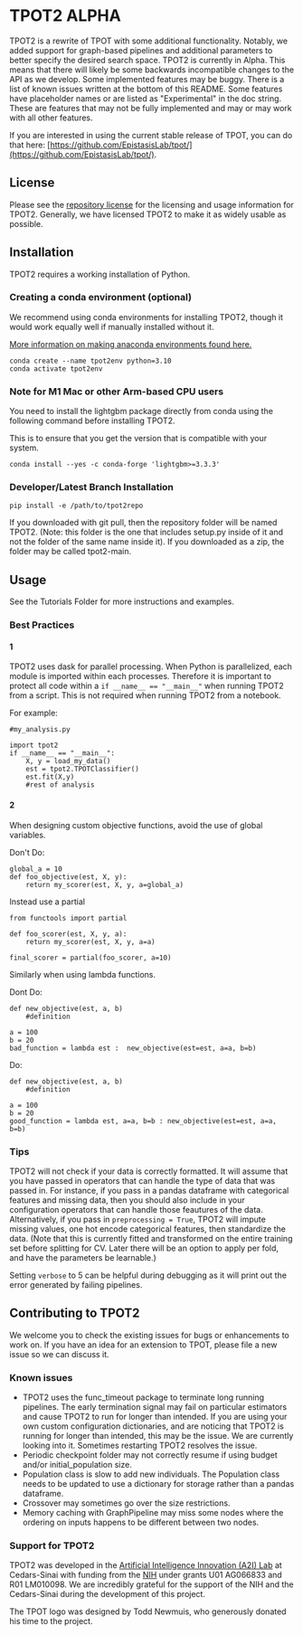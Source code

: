 # TPOT2 ALPHA

TPOT2 is a rewrite of TPOT with some additional functionality. Notably, we added support for graph-based pipelines and additional parameters to better specify the desired search space. 
TPOT2 is currently in Alpha. This means that there will likely be some backwards incompatible changes to the API as we develop. Some implemented features may be buggy. There is a list of known issues written at the bottom of this README. Some features have placeholder names or are listed as "Experimental" in the doc string. These are features that may not be fully implemented and may or may work with all other features.

If you are interested in using the current stable release of TPOT, you can do that here: [https://github.com/EpistasisLab/tpot/](https://github.com/EpistasisLab/tpot/). 


## License

Please see the [repository license](https://github.com/EpistasisLab/tpot/blob/master/LICENSE) for the licensing and usage information for TPOT2.
Generally, we have licensed TPOT2 to make it as widely usable as possible.


## Installation

TPOT2 requires a working installation of Python.

### Creating a conda environment (optional)

We recommend using conda environments for installing TPOT2, though it would work equally well if manually installed without it.

[More information on making anaconda environments found here.](https://conda.io/projects/conda/en/latest/user-guide/tasks/manage-environments.html)

```
conda create --name tpot2env python=3.10
conda activate tpot2env
```

### Note for M1 Mac or other Arm-based CPU users

You need to install the lightgbm package directly from conda using the following command before installing TPOT2. 

This is to ensure that you get the version that is compatible with your system.

```
conda install --yes -c conda-forge 'lightgbm>=3.3.3'
```

### Developer/Latest Branch Installation


```
pip install -e /path/to/tpot2repo
```

If you downloaded with git pull, then the repository folder will be named TPOT2. (Note: this folder is the one that includes setup.py inside of it and not the folder of the same name inside it).
If you downloaded as a zip, the folder may be called tpot2-main. 


## Usage 

See the Tutorials Folder for more instructions and examples.

### Best Practices

#### 1 
TPOT2 uses dask for parallel processing. When Python is parallelized, each module is imported within each processes. Therefore it is important to protect all code within a `if __name__ == "__main__"` when running TPOT2 from a script. This is not required when running TPOT2 from a notebook.

For example:

```
#my_analysis.py

import tpot2
if __name__ == "__main__":
    X, y = load_my_data()
    est = tpot2.TPOTClassifier()
    est.fit(X,y)
    #rest of analysis
```

#### 2

When designing custom objective functions, avoid the use of global variables.

Don't Do:
```
global_a = 10
def foo_objective(est, X, y):
    return my_scorer(est, X, y, a=global_a)
```

Instead use a partial


```
from functools import partial

def foo_scorer(est, X, y, a):
    return my_scorer(est, X, y, a=a)

final_scorer = partial(foo_scorer, a=10)
```

Similarly when using lambda functions.

Dont Do:

```
def new_objective(est, a, b)
    #definition

a = 100
b = 20
bad_function = lambda est :  new_objective(est=est, a=a, b=b)
```

Do:
```
def new_objective(est, a, b)
    #definition

a = 100
b = 20
good_function = lambda est, a=a, b=b : new_objective(est=est, a=a, b=b)
```

### Tips

TPOT2 will not check if your data is correctly formatted. It will assume that you have passed in operators that can handle the type of data that was passed in. For instance, if you pass in a pandas dataframe with categorical features and missing data, then you should also include in your configuration operators that can handle those feautures of the data. Alternatively, if you pass in `preprocessing = True`, TPOT2 will impute missing values, one hot encode categorical features, then standardize the data. (Note that this is currently fitted and transformed on the entire training set before splitting for CV. Later there will be an option to apply per fold, and have the parameters be learnable.)


Setting `verbose` to 5 can be helpful during debugging as it will print out the error generated by failing pipelines. 


## Contributing to TPOT2

We welcome you to check the existing issues for bugs or enhancements to work on. If you have an idea for an extension to TPOT, please file a new issue so we can discuss it.


### Known issues
* TPOT2 uses the func_timeout package to terminate long running pipelines. The early termination signal may fail on particular estimators and cause TPOT2 to run for longer than intended. If you are using your own custom configuration dictionaries, and are noticing that TPOT2 is running for longer than intended, this may be the issue. We are currently looking into it. Sometimes restarting TPOT2 resolves the issue.
* Periodic checkpoint folder may not correctly resume if using budget and/or initial_population size.
* Population class is slow to add new individuals. The Population class needs to be updated to use a dictionary for storage rather than a pandas dataframe.
* Crossover may sometimes go over the size restrictions.
* Memory caching with GraphPipeline may miss some nodes where the ordering on inputs happens to be different between two nodes. 




### Support for TPOT2

TPOT2 was developed in the [Artificial Intelligence Innovation (A2I) Lab](http://epistasis.org/) at Cedars-Sinai with funding from the [NIH](http://www.nih.gov/) under grants U01 AG066833 and R01 LM010098. We are incredibly grateful for the support of the NIH and the Cedars-Sinai during the development of this project.

The TPOT logo was designed by Todd Newmuis, who generously donated his time to the project.
